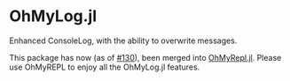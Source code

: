 # OhMyLog.jl
Enhanced ConsoleLog, with the ability to overwrite messages.

This package has now (as of [#130](https://github.com/KristofferC/OhMyREPL.jl/pull/130)),
been merged into  [OhMyRepl.jl](https://github.com/KristofferC/OhMyREPL.jl/).
Please use OhMyREPL to enjoy all the OhMyLog.jl features.
